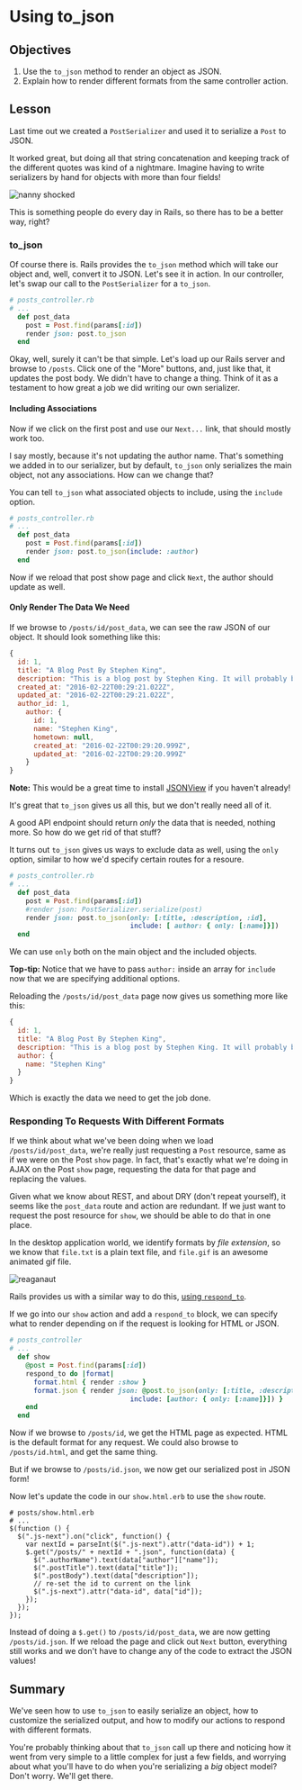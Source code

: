 # Using to_json

## Objectives

1. Use the `to_json` method to render an object as JSON.
2. Explain how to render different formats from the same controller
   action.

## Lesson

Last time out we created a `PostSerializer` and used it to serialize a
`Post` to JSON.

It worked great, but doing all that string concatenation and keeping
track of the different quotes was kind of a nightmare. Imagine having to
write serializers by hand for objects with more than four fields!

![nanny shocked](http://i.giphy.com/LJPfWhMCs9Rks.gif)

This is something people do every day in Rails, so there has to be a
better way, right?

### to_json

Of course there is. Rails provides the `to_json` method which will take
our object and, well, convert it to JSON. Let's see it in action. In our
controller, let's swap our call to the `PostSerializer` for a `to_json`.

```ruby
# posts_controller.rb
# ...
  def post_data
    post = Post.find(params[:id])
    render json: post.to_json
  end
```

Okay, well, surely it can't be that simple. Let's load up our Rails
server and browse to `/posts`. Click one of the "More" buttons, and,
just like that, it updates the post body. We didn't have to change a
thing. Think of it as a testament to how great a job we did writing our
own serializer.

#### Including Associations

Now if we click on the first post and use our `Next...` link, that
should mostly work too.

I say mostly, because it's not updating the author name. That's
something we added in to our serializer, but by default, `to_json` only
serializes the main object, not any associations. How can we change
that?

You can tell `to_json` what associated objects to include, using the
`include` option.

```ruby
# posts_controller.rb
# ...
  def post_data
    post = Post.find(params[:id])
    render json: post.to_json(include: :author)
  end
```

Now if we reload that post show page and click `Next`, the author should
update as well.

#### Only Render The Data We Need

If we browse to `/posts/id/post_data`, we can see the raw JSON of our
object. It should look something like this:

```javascript
{
  id: 1,
  title: "A Blog Post By Stephen King",
  description: "This is a blog post by Stephen King. It will probably be a movie soon.",
  created_at: "2016-02-22T00:29:21.022Z",
  updated_at: "2016-02-22T00:29:21.022Z",
  author_id: 1,
    author: {
      id: 1,
      name: "Stephen King",
      hometown: null,
      created_at: "2016-02-22T00:29:20.999Z",
      updated_at: "2016-02-22T00:29:20.999Z"
    }
}
```

**Note:** This would be a great time to install [JSONView](https://chrome.google.com/webstore/detail/jsonview/chklaanhfefbnpoihckbnefhakgolnmc?hl=en) if you haven't already!

It's great that `to_json` gives us all this, but we don't really need
all of it.

A good API endpoint should return *only* the data that is needed,
nothing more. So how do we get rid of that stuff?

It turns out `to_json` gives us ways to exclude data as well, using the
`only` option, similar to how we'd specify certain routes for a resoure.

```ruby
# posts_controller.rb
# ...
  def post_data
    post = Post.find(params[:id])
    #render json: PostSerializer.serialize(post)
    render json: post.to_json(only: [:title, :description, :id],
                              include: [ author: { only: [:name]}])
  end
```

We can use `only` both on the main object and the included objects.

**Top-tip:** Notice that we have to pass `author:` inside an array
for `include` now that we are specifying additional options.

Reloading the `/posts/id/post_data` page now gives us something more
like this:

```javascript
{
  id: 1,
  title: "A Blog Post By Stephen King",
  description: "This is a blog post by Stephen King. It will probably be a movie soon.",
  author: {
    name: "Stephen King"
  }
}
```

Which is exactly the data we need to get the job done.

### Responding To Requests With Different Formats

If we think about what we've been doing when we load
`/posts/id/post_data`, we're really just requesting a `Post` resource,
same as if we were on the Post `show` page. In fact, that's exactly what
we're doing in AJAX on the Post `show` page, requesting the data for
that page and replacing the values.

Given what we know about REST, and about DRY (don't repeat yourself), it
seems like the `post_data` route and action are redundant. If we just
want to request the post resource for `show`, we should be able to do
that in one place.

In the desktop application world, we identify formats by *file
extension*, so we know that `file.txt` is a plain text file, and
`file.gif` is an awesome animated gif file.

![reaganaut](http://i.giphy.com/MCKQEmHkUyGf6.gif)

Rails provides us with a similar way to do this, [using `respond_to`](http://apidock.com/rails/ActionController/MimeResponds/InstanceMethods/respond_to).

If we go into our `show` action and add a `respond_to` block, we can
specify what to render depending on if the request is looking for HTML
or JSON.

```ruby
# posts_controller
# ...
  def show
    @post = Post.find(params[:id])
    respond_to do |format|
      format.html { render :show }
      format.json { render json: @post.to_json(only: [:title, :description, :id],
                              include: [author: { only: [:name]}]) }
    end
  end
```

Now if we browse to `/posts/id`, we get the HTML page as expected. HTML
is the default format for any request. We could also browse to
`/posts/id.html`, and get the same thing.

But if we browse to `/posts/id.json`, we now get our serialized post in
JSON form!

Now let's update the code in our `show.html.erb` to use the `show`
route.

```erb
# posts/show.html.erb
# ...
$(function () {
  $(".js-next").on("click", function() {
    var nextId = parseInt($(".js-next").attr("data-id")) + 1;
    $.get("/posts/" + nextId + ".json", function(data) {
      $(".authorName").text(data["author"]["name"]);
      $(".postTitle").text(data["title"]);
      $(".postBody").text(data["description"]);
      // re-set the id to current on the link
      $(".js-next").attr("data-id", data["id"]);
    });
  });
});
```

Instead of doing a `$.get()` to `/posts/id/post_data`, we are now
getting `/posts/id.json`. If we reload the page and click out `Next`
button, everything still works and we don't have to change any of the
code to extract the JSON values!

## Summary

We've seen how to use `to_json` to easily serialize an object, how to
customize the serialized output, and how to modify our actions to
respond with different formats.

You're probably thinking about that `to_json` call up there and noticing
how it went from very simple to a little complex for just a few fields,
and worrying about what you'll have to do when you're serializing a
*big* object model? Don't worry. We'll get there.
